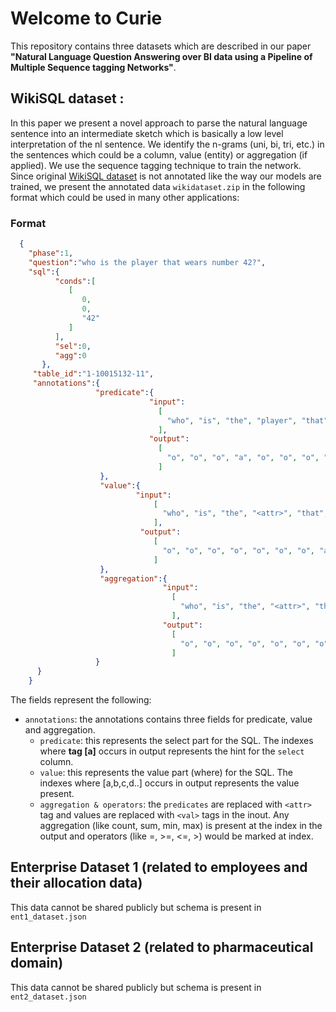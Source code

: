 # Welcome to Curie
This repository contains three datasets which are described in our paper **"Natural Language Question Answering over BI data using a Pipeline of Multiple Sequence tagging Networks"**.


## WikiSQL dataset :
In this paper we present a novel approach to parse the natural language sentence into an intermediate sketch which is basically a low level interpretation of the nl sentence. We identify the n-grams (uni, bi, tri, etc.) in the sentences which could be a column, value (entity) or aggregation (if applied). We use the sequence tagging technique to train the network. Since original [WikiSQL dataset](https://github.com/salesforce/WikiSQL) is not annotated like the way our models are trained, we present the annotated data `wikidataset.zip` in the following format which could be used in many other applications:

### Format
```json
  {
    "phase":1,
    "question":"who is the player that wears number 42?",
    "sql":{
          "conds":[
             [
                0,
                0,
                "42"
             ]
          ],
          "sel":0,
          "agg":0
       },
     "table_id":"1-10015132-11",
     "annotations":{
                   "predicate":{
                               "input": 
                                 [
                                   "who", "is", "the", "player", "that", "wears", "number", "42"
                                 ], 
                               "output": 
                                 [
                                   "o", "o", "o", "a", "o", "o", "o", "o"
                                 ]
                    }, 
                    "value":{
                            "input": 
                                [
                                  "who", "is", "the", "<attr>", "that", "wears", "number", "42"
                                ], 
                             "output": 
                                [
                                  "o", "o", "o", "o", "o", "o", "o", "a"
                                ]
                    }, 
                    "aggregation":{
                                  "input": 
                                    [
                                      "who", "is", "the", "<attr>", "that", "wears", "number", "<val>"
                                    ],
                                  "output": 
                                    [
                                      "o", "o", "o", "o", "o", "o", "o", "="
                                    ]
                   }
      }
    }

```
          
The fields represent the following:

- `annotations`: the annotations contains three fields for predicate, value and aggregation.
  - `predicate`: this represents the select part for the SQL. The indexes where **tag [a]** occurs in output represents the hint for the `select` column.
  - `value`: this represents the value part (where) for the SQL. The indexes where [a,b,c,d..] occurs in output represents the value present.
  - `aggregation & operators`: the `predicates` are replaced with `<attr>` tag and values are replaced with `<val>` tags in the inout. Any aggregation (like count, sum, min, max) is present at the <attr> index in the output and operators (like =, >=, <=, >) would be marked at <val> index.
          
## Enterprise Dataset 1 (related to employees and their allocation data)
This data cannot be shared publicly but schema is present in `ent1_dataset.json` 

## Enterprise Dataset 2 (related to pharmaceutical domain)
This data cannot be shared publicly but schema is present in `ent2_dataset.json`
